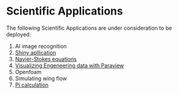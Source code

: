 # Scientific Applications

The following Scientific Applications are under consideration to be deployed:

1. AI image recognition
2. [Shiny apllication](https://github.com/redhat-forum-madrid-2018/ceph-break-and-fix)
3. [Navier-Stokes equations](https://github.com/barbagroup/CFDPython)
4. [Visualizing Engeneering data with Paraview](https://ask.cyberinfrastructure.org/t/how-do-i-run-paraview-or-openfoam-on-an-hpc-resource/644/2)
5. Openfoam
6. Simulating wing flow
7. [Pi calculation](https://github.com/jadebustos/science/tree/master/pi)
